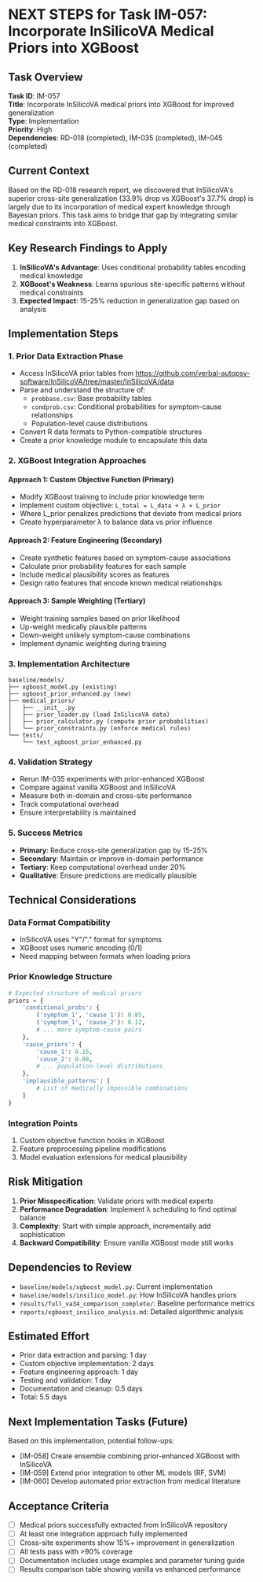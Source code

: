 # NEXT STEPS for Task IM-057: Incorporate InSilicoVA Medical Priors into XGBoost

## Task Overview
**Task ID**: IM-057  
**Title**: Incorporate InSilicoVA medical priors into XGBoost for improved generalization  
**Type**: Implementation  
**Priority**: High  
**Dependencies**: RD-018 (completed), IM-035 (completed), IM-045 (completed)

## Current Context
Based on the RD-018 research report, we discovered that InSilicoVA's superior cross-site generalization (33.9% drop vs XGBoost's 37.7% drop) is largely due to its incorporation of medical expert knowledge through Bayesian priors. This task aims to bridge that gap by integrating similar medical constraints into XGBoost.

## Key Research Findings to Apply
1. **InSilicoVA's Advantage**: Uses conditional probability tables encoding medical knowledge
2. **XGBoost's Weakness**: Learns spurious site-specific patterns without medical constraints
3. **Expected Impact**: 15-25% reduction in generalization gap based on analysis

## Implementation Steps

### 1. Prior Data Extraction Phase
- Access InSilicoVA prior tables from https://github.com/verbal-autopsy-software/InSilicoVA/tree/master/InSilicoVA/data
- Parse and understand the structure of:
  - `probbase.csv`: Base probability tables
  - `condprob.csv`: Conditional probabilities for symptom-cause relationships
  - Population-level cause distributions
- Convert R data formats to Python-compatible structures
- Create a prior knowledge module to encapsulate this data

### 2. XGBoost Integration Approaches

#### Approach 1: Custom Objective Function (Primary)
- Modify XGBoost training to include prior knowledge term
- Implement custom objective: `L_total = L_data + λ × L_prior`
- Where L_prior penalizes predictions that deviate from medical priors
- Create hyperparameter λ to balance data vs prior influence

#### Approach 2: Feature Engineering (Secondary)
- Create synthetic features based on symptom-cause associations
- Calculate prior probability features for each sample
- Include medical plausibility scores as features
- Design ratio features that encode known medical relationships

#### Approach 3: Sample Weighting (Tertiary)
- Weight training samples based on prior likelihood
- Up-weight medically plausible patterns
- Down-weight unlikely symptom-cause combinations
- Implement dynamic weighting during training

### 3. Implementation Architecture
```
baseline/models/
├── xgboost_model.py (existing)
├── xgboost_prior_enhanced.py (new)
├── medical_priors/
│   ├── __init__.py
│   ├── prior_loader.py (load InSilicoVA data)
│   ├── prior_calculator.py (compute prior probabilities)
│   └── prior_constraints.py (enforce medical rules)
└── tests/
    └── test_xgboost_prior_enhanced.py
```

### 4. Validation Strategy
- Rerun IM-035 experiments with prior-enhanced XGBoost
- Compare against vanilla XGBoost and InSilicoVA
- Measure both in-domain and cross-site performance
- Track computational overhead
- Ensure interpretability is maintained

### 5. Success Metrics
- **Primary**: Reduce cross-site generalization gap by 15-25%
- **Secondary**: Maintain or improve in-domain performance
- **Tertiary**: Keep computational overhead under 20%
- **Qualitative**: Ensure predictions are medically plausible

## Technical Considerations

### Data Format Compatibility
- InSilicoVA uses "Y"/"." format for symptoms
- XGBoost uses numeric encoding (0/1)
- Need mapping between formats when loading priors

### Prior Knowledge Structure
```python
# Expected structure of medical priors
priors = {
    'conditional_probs': {
        ('symptom_1', 'cause_1'): 0.85,
        ('symptom_1', 'cause_2'): 0.12,
        # ... more symptom-cause pairs
    },
    'cause_priors': {
        'cause_1': 0.15,
        'cause_2': 0.08,
        # ... population-level distributions
    },
    'implausible_patterns': [
        # List of medically impossible combinations
    ]
}
```

### Integration Points
1. Custom objective function hooks in XGBoost
2. Feature preprocessing pipeline modifications
3. Model evaluation extensions for medical plausibility

## Risk Mitigation
1. **Prior Misspecification**: Validate priors with medical experts
2. **Performance Degradation**: Implement λ scheduling to find optimal balance
3. **Complexity**: Start with simple approach, incrementally add sophistication
4. **Backward Compatibility**: Ensure vanilla XGBoost mode still works

## Dependencies to Review
- `baseline/models/xgboost_model.py`: Current implementation
- `baseline/models/insilico_model.py`: How InSilicoVA handles priors
- `results/full_va34_comparison_complete/`: Baseline performance metrics
- `reports/xgboost_insilico_analysis.md`: Detailed algorithmic analysis

## Estimated Effort
- Prior data extraction and parsing: 1 day
- Custom objective implementation: 2 days
- Feature engineering approach: 1 day
- Testing and validation: 1 day
- Documentation and cleanup: 0.5 days
- Total: 5.5 days

## Next Implementation Tasks (Future)
Based on this implementation, potential follow-ups:
- [IM-058] Create ensemble combining prior-enhanced XGBoost with InSilicoVA
- [IM-059] Extend prior integration to other ML models (RF, SVM)
- [IM-060] Develop automated prior extraction from medical literature

## Acceptance Criteria
- [ ] Medical priors successfully extracted from InSilicoVA repository
- [ ] At least one integration approach fully implemented
- [ ] Cross-site experiments show 15%+ improvement in generalization
- [ ] All tests pass with >90% coverage
- [ ] Documentation includes usage examples and parameter tuning guide
- [ ] Results comparison table showing vanilla vs enhanced performance